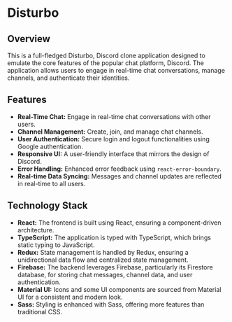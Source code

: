 # Disturbo

## Overview

This is a full-fledged Disturbo, Discord clone application designed to emulate the core features of the popular chat platform, Discord. The application allows users to engage in real-time chat conversations, manage channels, and authenticate their identities.

## Features

- **Real-Time Chat:** Engage in real-time chat conversations with other users.
- **Channel Management:** Create, join, and manage chat channels.
- **User Authentication:** Secure login and logout functionalities using Google authentication.
- **Responsive UI:** A user-friendly interface that mirrors the design of Discord.
- **Error Handling:** Enhanced error feedback using `react-error-boundary`.
- **Real-time Data Syncing:** Messages and channel updates are reflected in real-time to all users.

## Technology Stack

- **React:** The frontend is built using React, ensuring a component-driven architecture.
- **TypeScript:** The application is typed with TypeScript, which brings static typing to JavaScript.
- **Redux:** State management is handled by Redux, ensuring a unidirectional data flow and centralized state management.
- **Firebase:** The backend leverages Firebase, particularly its Firestore database, for storing chat messages, channel data, and user authentication.
- **Material UI:** Icons and some UI components are sourced from Material UI for a consistent and modern look.
- **Sass:** Styling is enhanced with Sass, offering more features than traditional CSS.

